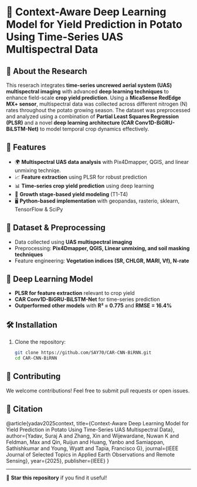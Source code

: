 # 🌿 Context-Aware Deep Learning Model for Yield Prediction in Potato Using Time-Series UAS Multispectral Data

## 📖 About the Research
This reserach integrates **time-series uncrewed aerial system (UAS) multispectral imaging** with advanced **deep learning techniques** to enhance field-scale **crop yield prediction**. Using a **MicaSense RedEdge MX+ sensor**, multispectral data was collected across different nitrogen (N) rates throughout the potato growing season. The dataset was preprocessed and analyzed using a combination of **Partial Least Squares Regression (PLSR)** and a novel **deep learning architecture (CAR Conv1D-BiGRU-BiLSTM-Net)** to model temporal crop dynamics effectively.  

## 🚀 Features
- 🌍 **Multispectral UAS data analysis** with Pix4Dmapper, QGIS, and linear unmixing techniqe.
- 📈 **Feature extraction** using PLSR for robust prediction   
- 📊 **Time-series crop yield prediction** using deep learning   
- 🔄 **Growth stage-based yield modeling** (T1-T4)  
- 🖥️ **Python-based implementation** with geopandas, rasterio, sklearn, TensorFlow & SciPy

## 📂 Dataset & Preprocessing  
- Data collected using **UAS multispectral imaging**  
- Preprocessing: **Pix4Dmapper, QGIS, Linear unmixing, and soil masking techniques**  
- Feature engineering: **Vegetation indices (SR, CHLGR, MARI, Vf), N-rate**

## 🧠 Deep Learning Model  
- **PLSR for feature extraction** relevant to crop yield  
- **CAR Conv1D-BiGRU-BiLSTM-Net** for time-series prediction  
- **Outperformed other models** with **R² = 0.775** and **RMSE = 16.4%** 

## 🛠 Installation  
1. Clone the repository:  
   ```bash
   git clone https://github.com/SAY70/CAR-CNN-BiRNN.git
   cd CAR-CNN-BiRNN
   ```

## 🤝 Contributing
We welcome contributions! Feel free to submit pull requests or open issues.

## 📖 Citation
@article{yadav2025context,
  title={Context-Aware Deep Learning Model for Yield Prediction in Potato Using Time-Series UAS Multispectral Data},
  author={Yadav, Suraj A and Zhang, Xin and Wijewardane, Nuwan K and Feldman, Max and Qin, Ruijun and Huang, Yanbo and Samiappan, Sathishkumar and Young, Wyatt and Tapia, Francisco G},
  journal={IEEE Journal of Selected Topics in Applied Earth Observations and Remote Sensing},
  year={2025},
  publisher={IEEE}
}

---
🌟 **Star this repository** if you find it useful!


